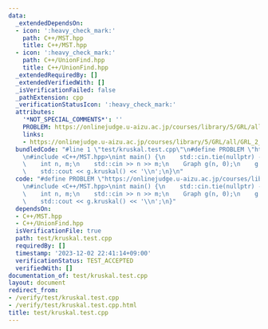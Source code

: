 ```yaml
---
data:
  _extendedDependsOn:
  - icon: ':heavy_check_mark:'
    path: C++/MST.hpp
    title: C++/MST.hpp
  - icon: ':heavy_check_mark:'
    path: C++/UnionFind.hpp
    title: C++/UnionFind.hpp
  _extendedRequiredBy: []
  _extendedVerifiedWith: []
  _isVerificationFailed: false
  _pathExtension: cpp
  _verificationStatusIcon: ':heavy_check_mark:'
  attributes:
    '*NOT_SPECIAL_COMMENTS*': ''
    PROBLEM: https://onlinejudge.u-aizu.ac.jp/courses/library/5/GRL/all/GRL_2_A
    links:
    - https://onlinejudge.u-aizu.ac.jp/courses/library/5/GRL/all/GRL_2_A
  bundledCode: "#line 1 \"test/kruskal.test.cpp\"\n#define PROBLEM \"https://onlinejudge.u-aizu.ac.jp/courses/library/5/GRL/all/GRL_2_A\"\
    \n#include <C++/MST.hpp>\nint main() {\n    std::cin.tie(nullptr) -> sync_with_stdio(false);\n\
    \    int n, m;\n    std::cin >> n >> m;\n    Graph g(n, 0);\n    g.input(m);\n\
    \    std::cout << g.kruskal() << '\\n';\n}\n"
  code: "#define PROBLEM \"https://onlinejudge.u-aizu.ac.jp/courses/library/5/GRL/all/GRL_2_A\"\
    \n#include <C++/MST.hpp>\nint main() {\n    std::cin.tie(nullptr) -> sync_with_stdio(false);\n\
    \    int n, m;\n    std::cin >> n >> m;\n    Graph g(n, 0);\n    g.input(m);\n\
    \    std::cout << g.kruskal() << '\\n';\n}"
  dependsOn:
  - C++/MST.hpp
  - C++/UnionFind.hpp
  isVerificationFile: true
  path: test/kruskal.test.cpp
  requiredBy: []
  timestamp: '2023-12-02 22:41:14+09:00'
  verificationStatus: TEST_ACCEPTED
  verifiedWith: []
documentation_of: test/kruskal.test.cpp
layout: document
redirect_from:
- /verify/test/kruskal.test.cpp
- /verify/test/kruskal.test.cpp.html
title: test/kruskal.test.cpp
---
```

